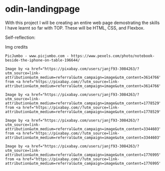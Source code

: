 # odin-landingpage
With this project I will be creating an entire web page demostrating the skills I have learnt so far with TOP. These will be HTML, CSS, and Flexbox. 

Self-reflection:


Img credits
    
    PicJumbo - www.picjumbo.com - https://www.pexels.com/photo/notebook-beside-the-iphone-on-table-196644/

    Image by <a href="https://pixabay.com/users/janjf93-3084263/?utm_source=link-attribution&utm_medium=referral&utm_campaign=image&utm_content=3614766">Jan</a> from <a href="https://pixabay.com//?utm_source=link-attribution&utm_medium=referral&utm_campaign=image&utm_content=3614766">Pixabay</a>

    Image by <a href="https://pixabay.com/users/janjf93-3084263/?utm_source=link-attribution&utm_medium=referral&utm_campaign=image&utm_content=1778529">Jan</a> from <a href="https://pixabay.com//?utm_source=link-attribution&utm_medium=referral&utm_campaign=image&utm_content=1778529">Pixabay</a>

    Image by <a href="https://pixabay.com/users/janjf93-3084263/?utm_source=link-attribution&utm_medium=referral&utm_campaign=image&utm_content=3344603">Jan</a> from <a href="https://pixabay.com//?utm_source=link-attribution&utm_medium=referral&utm_campaign=image&utm_content=3344603">Pixabay</a>

    Image by <a href="https://pixabay.com/users/janjf93-3084263/?utm_source=link-attribution&utm_medium=referral&utm_campaign=image&utm_content=1776995">Jan</a> from <a href="https://pixabay.com//?utm_source=link-attribution&utm_medium=referral&utm_campaign=image&utm_content=1776995">Pixabay</a>
